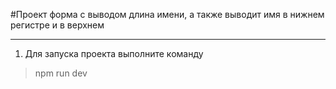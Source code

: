 #Проект форма с выводом длина имени, а также выводит имя в нижнем регистре и в верхнем
***
1. Для запуска проекта выполните команду
>  npm run dev
